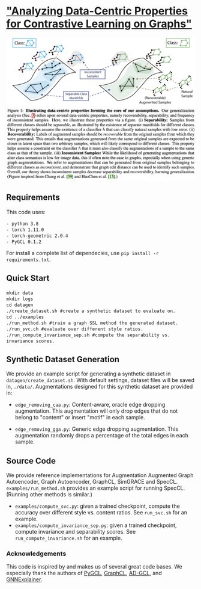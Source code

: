 # ["Analyzing Data-Centric Properties for Contrastive Learning on Graphs"](https://arxiv.org/abs/2208.02810)

![Header Figure](assets/header_figure.png "Data-Centric Properties in Graph Contrastive Learning")

## Requirements
This code uses: 
```
- python 3.8
- torch 1.11.0
- torch-geometric 2.0.4
- PyGCL 0.1.2
```
For install a complete list of dependecies, use `pip install -r requirements.txt`.

## Quick Start 
```
mkdir data
mkdir logs
cd datagen
./create_dataset.sh #create a synthetic dataset to evaluate on.
cd ../examples 
./run_method.sh #train a graph SSL method the generated dataset.
./run_svc.ch #evaluate over different style ratios.
./run_compute_invariance_sep.sh #compute the separability vs. invariance scores.
```

## Synthetic Dataset Generation
We provide an example script for generating a synthetic dataset in `datagen/create_dataset.sh`. With default settings, dataset files will be saved in, `./data/`. Augmentations designed for this synthetic dataset are provided in:

- `edge_removing_caa.py`: Content-aware, oracle edge dropping augmentation. This augmentation will only drop edges that do not belong to "content" or insert "motif" in each sample.

- `edge_removing_gga.py`: Generic edge dropping augmentation. This augmentation randomly drops a percentage of the total edges in each sample.

## Source Code
We provide reference implementations for Augmentation Augmented Graph Autoencoder, Graph Autoencoder, GraphCL, SimGRACE and SpecCL. `examples/run_method.sh` provides an example script for running SpecCL. (Running other methods is similar.)

- `examples/compute_svc.py`: given a trained checkpoint, compute the accuracy over different style vs. content ratios. See `run_svc.sh` for an example.
- `examples/compute_invariance_sep.py`: given a trained checkpoint, compute invariance and separability scores. See `run_compute_invariance.sh` for an example.

### Acknowledgements
This code is inspired by and makes us of several great code bases. We especially thank the authors of [PyGCL](https://github.com/PyGCL/PyGCL), [GraphCL](https://github.com/Shen-Lab/GraphCL), [AD-GCL](https://github.com/susheels/adgcl), and [GNNExplainer](https://github.com/RexYing/gnn-model-explainer).
